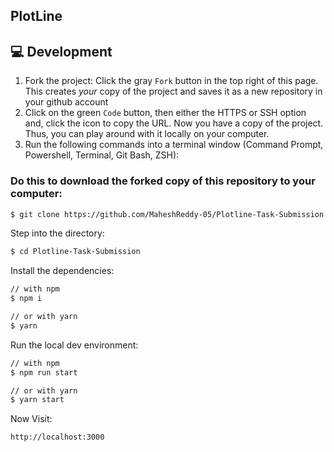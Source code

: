 ## PlotLine  

## 💻 Development  

1. Fork the project: Click the gray `Fork` button in the top right of this page. This creates _your_ copy of the project and saves it as a new repository in your github account  
2. Click on the green `Code` button, then either the HTTPS or SSH option and, click the icon to copy the URL. Now you have a copy of the project. Thus, you can play around with it locally on your computer.  
3. Run the following commands into a terminal window (Command Prompt, Powershell, Terminal, Git Bash, ZSH):  

### Do this to download the forked copy of this repository to your computer:  

```bash  
$ git clone https://github.com/MaheshReddy-05/Plotline-Task-Submission.git  
```  

Step into the directory:  

```bash  
$ cd Plotline-Task-Submission  
```  

Install the dependencies:  

```bash  
// with npm  
$ npm i  

// or with yarn  
$ yarn  
```

Run the local dev environment:

```bash
// with npm
$ npm run start

// or with yarn
$ yarn start
```

Now Visit:

```
http://localhost:3000
```
